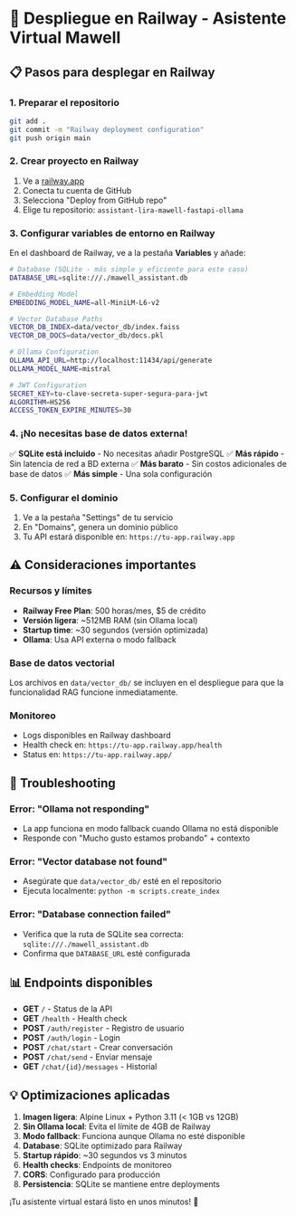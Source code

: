 # 🚀 Despliegue en Railway - Asistente Virtual Mawell

## 📋 Pasos para desplegar en Railway

### 1. Preparar el repositorio
```bash
git add .
git commit -m "Railway deployment configuration"
git push origin main
```

### 2. Crear proyecto en Railway
1. Ve a [railway.app](https://railway.app)
2. Conecta tu cuenta de GitHub
3. Selecciona "Deploy from GitHub repo"
4. Elige tu repositorio: `assistant-lira-mawell-fastapi-ollama`

### 3. Configurar variables de entorno en Railway

En el dashboard de Railway, ve a la pestaña **Variables** y añade:

```bash
# Database (SQLite - más simple y eficiente para este caso)
DATABASE_URL=sqlite:///./mawell_assistant.db

# Embedding Model
EMBEDDING_MODEL_NAME=all-MiniLM-L6-v2

# Vector Database Paths
VECTOR_DB_INDEX=data/vector_db/index.faiss
VECTOR_DB_DOCS=data/vector_db/docs.pkl

# Ollama Configuration
OLLAMA_API_URL=http://localhost:11434/api/generate
OLLAMA_MODEL_NAME=mistral

# JWT Configuration
SECRET_KEY=tu-clave-secreta-super-segura-para-jwt
ALGORITHM=HS256
ACCESS_TOKEN_EXPIRE_MINUTES=30
```

### 4. ¡No necesitas base de datos externa!
✅ **SQLite está incluido** - No necesitas añadir PostgreSQL
✅ **Más rápido** - Sin latencia de red a BD externa
✅ **Más barato** - Sin costos adicionales de base de datos
✅ **Más simple** - Una sola configuración

### 5. Configurar el dominio
1. Ve a la pestaña "Settings" de tu servicio
2. En "Domains", genera un dominio público
3. Tu API estará disponible en: `https://tu-app.railway.app`

## ⚠️ Consideraciones importantes

### Recursos y límites
- **Railway Free Plan**: 500 horas/mes, $5 de crédito
- **Versión ligera**: ~512MB RAM (sin Ollama local)
- **Startup time**: ~30 segundos (versión optimizada)
- **Ollama**: Usa API externa o modo fallback

### Base de datos vectorial
Los archivos en `data/vector_db/` se incluyen en el despliegue para que la funcionalidad RAG funcione inmediatamente.

### Monitoreo
- Logs disponibles en Railway dashboard
- Health check en: `https://tu-app.railway.app/health`
- Status en: `https://tu-app.railway.app/`

## 🔧 Troubleshooting

### Error: "Ollama not responding"
- La app funciona en modo fallback cuando Ollama no está disponible
- Responde con "Mucho gusto estamos probando" + contexto

### Error: "Vector database not found"
- Asegúrate que `data/vector_db/` esté en el repositorio
- Ejecuta localmente: `python -m scripts.create_index`

### Error: "Database connection failed"
- Verifica que la ruta de SQLite sea correcta: `sqlite:///./mawell_assistant.db`
- Confirma que `DATABASE_URL` esté configurada

## 📊 Endpoints disponibles

- **GET** `/` - Status de la API
- **GET** `/health` - Health check
- **POST** `/auth/register` - Registro de usuario
- **POST** `/auth/login` - Login
- **POST** `/chat/start` - Crear conversación
- **POST** `/chat/send` - Enviar mensaje
- **GET** `/chat/{id}/messages` - Historial

## 💡 Optimizaciones aplicadas

1. **Imagen ligera**: Alpine Linux + Python 3.11 (< 1GB vs 12GB)
2. **Sin Ollama local**: Evita el límite de 4GB de Railway
3. **Modo fallback**: Funciona aunque Ollama no esté disponible
4. **Database**: SQLite optimizado para Railway
5. **Startup rápido**: ~30 segundos vs 3 minutos
6. **Health checks**: Endpoints de monitoreo
7. **CORS**: Configurado para producción
8. **Persistencia**: SQLite se mantiene entre deployments

¡Tu asistente virtual estará listo en unos minutos! 🎉
